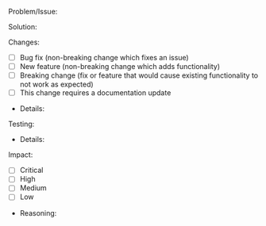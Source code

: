 Problem/Issue:

Solution:

Changes:
- [ ] Bug fix (non-breaking change which fixes an issue)
- [ ] New feature (non-breaking change which adds functionality)
- [ ] Breaking change (fix or feature that would cause existing functionality to not work as expected)
- [ ] This change requires a documentation update

* Details:

Testing:
* Details:

Impact: 
- [ ] Critical
- [ ] High
- [ ] Medium
- [ ] Low
* Reasoning:
